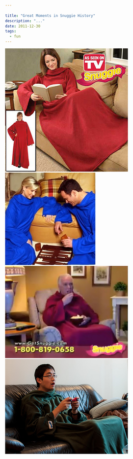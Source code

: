 ```yaml
---

title: "Great Moments in Snuggie History"
description: "..."
date: 2011-12-30
tags:
  - fun
---
```


![](../../images/blog/snuggie1.jpg)
![](../../images/blog/snuggie2.jpg)
![](../../images/blog/snuggie3.jpg)
![](../../images/blog/snuggie4.jpg)